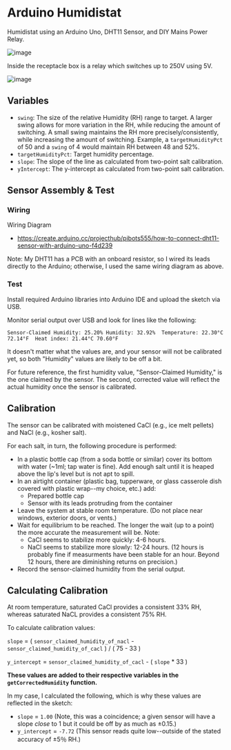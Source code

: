 # Arduino Humidistat

Humidistat using an Arduino Uno, DHT11 Sensor, and DIY Mains Power Relay.

![image](https://user-images.githubusercontent.com/479475/151743879-ba64dd4a-8a8c-4eb3-91bb-fc9042de080a.png)

Inside the receptacle box is a relay which switches up to 250V using 5V.

![image](https://user-images.githubusercontent.com/479475/151744395-a54d7fb8-01b9-43ac-b317-42628f5c804f.png)

## Variables

* `swing`: The size of the relative Humidity (RH) range to target. A larger swing allows for more variation in the RH, while reducing the amount of switching. A small swing maintains the RH more precisely/consistently, while increasing the amount of switching. Example, a `targetHumidityPct` of 50 and a `swing` of 4 would maintain RH between 48 and 52%.
* `targetHumidityPct`: Target humidity percentage.
* `slope`: The slope of the line as calculated from two-point salt calibration.
* `yIntercept`: The y-intercept as calculated from two-point salt calibration.

## Sensor Assembly & Test

### Wiring

Wiring Diagram

* https://create.arduino.cc/projecthub/pibots555/how-to-connect-dht11-sensor-with-arduino-uno-f4d239

Note: My DHT11 has a PCB with an onboard resistor, so I wired its leads directly to the Arduino; otherwise, I used the same wiring diagram as above.

### Test

Install required Arduino libraries into Arduino IDE and upload the sketch via USB.

Monitor serial output over USB and look for lines like the following:

`Sensor-Claimed Humidity: 25.20% Humidity: 32.92%  Temperature: 22.30°C 72.14°F  Heat index: 21.44°C 70.60°F`

It doesn't matter what the values are, and your sensor will not be calibrated yet, so both "Humidity" values are likely to be off a bit.

For future reference, the first humidity value, "Sensor-Claimed Humidity," is the one claimed by the sensor. The second, corrected value will reflect the actual humidity once the sensor is calibrated.

## Calibration

The sensor can be calibrated with moistened CaCl (e.g., ice melt pellets) and NaCl (e.g., kosher salt).

For each salt, in turn, the following procedure is performed:

* In a plastic bottle cap (from a soda bottle or similar) cover its bottom with water (~1ml; tap water is fine). Add enough salt until it is heaped above the lip's level but is not apt to spill.
* In an airtight container (plastic bag, tupperware, or glass casserole dish covered with plastic wrap--my choice, etc.) add:
  * Prepared bottle cap
  * Sensor with its leads protruding from the container
* Leave the system at stable room temperature. (Do not place near windows, exterior doors, or vents.)
* Wait for equilibrium to be reached. The longer the wait (up to a point) the more accurate the measurement will be. Note:
  * CaCl seems to stabilize more quickly: 4-6 hours.
  * NaCl seems to stabilize more slowly: 12-24 hours. (12 hours is probably fine if measurments have been stable for an hour. Beyond 12 hours, there are diminishing returns on precision.)
* Record the sensor-claimed humidity from the serial output.

## Calculating Calibration

At room temperature, saturated CaCl provides a consistent 33% RH, whereas saturated NaCL provides a consistent 75% RH.

To calculate calibration values:

`slope` = ( `sensor_claimed_humidity_of_nacl` - `sensor_claimed_humidity_of_cacl` ) / ( 75 - 33 )

`y_intercept` = `sensor_claimed_humidity_of_cacl` - ( `slope` * 33 )

**These values are added to their respective variables in the `getCorrectedHumidity` function.**

In my case, I calculated the following, which is why these values are reflected in the sketch:

* `slope` = `1.00` (Note, this was a coincidence; a given sensor will have a slope _close_ to 1 but it could be off by as much as ±0.15.)
* `y_intercept` = `-7.72` (This sensor reads quite low--outside of the stated accuracy of ±5％ RH.)


